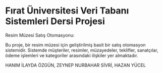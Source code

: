 
# Fırat Üniversitesi Veri Tabanı Sistemleri Dersi Projesi
Resim Müzesi Satış Otomasyonu:

Bu proje, bir resim müzesi için geliştirilmiş basit bir satış otomasyon sistemidir. Sistemde müşteriler, resimler, müzayedeler, teklifler, sanatçılar, ödeme işlemleri ve kategoriler arasındaki ilişkiler yer almaktadır.


HANIM İLAYDA ÖZGÜN, ZEYNEP NURBAHAR SİVRİ, HAZAN YÜCEL 
